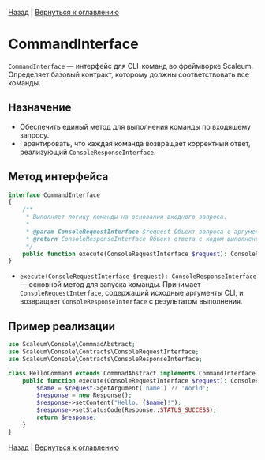 [Назад](../application.md) | [Вернуться к оглавлению](../../../index.md)
# CommandInterface

`CommandInterface` — интерфейс для CLI-команд во фреймворке Scaleum. Определяет базовый контракт, которому должны соответствовать все команды.

## Назначение

- Обеспечить единый метод для выполнения команды по входящему запросу.
- Гарантировать, что каждая команда возвращает корректный ответ, реализующий `ConsoleResponseInterface`.

## Метод интерфейса

```php
interface CommandInterface
{
    /**
     * Выполняет логику команды на основании входного запроса.
     *
     * @param ConsoleRequestInterface $request Объект запроса с аргументами и опциями
     * @return ConsoleResponseInterface Объект ответа с кодом выполнения и выводом
     */
    public function execute(ConsoleRequestInterface $request): ConsoleResponseInterface;
}
```

- `execute(ConsoleRequestInterface $request): ConsoleResponseInterface` — основной метод для запуска команды. Принимает `ConsoleRequestInterface`, содержащий исходные аргументы CLI, и возвращает `ConsoleResponseInterface` с результатом выполнения.

## Пример реализации

```php
use Scaleum\Console\CommnadAbstract;
use Scaleum\Console\Contracts\ConsoleRequestInterface;
use Scaleum\Console\Contracts\ConsoleResponseInterface;

class HelloCommand extends CommnadAbstract implements CommandInterface {
    public function execute(ConsoleRequestInterface $request): ConsoleResponseInterface {
        $name = $request->getArgument('name') ?? 'World';
        $response = new Response();
        $response->setContent("Hello, {$name}!");
        $response->setStatusCode(Response::STATUS_SUCCESS);
        return $response;
    }
}
```
[Назад](../application.md) | [Вернуться к оглавлению](../../../index.md)

